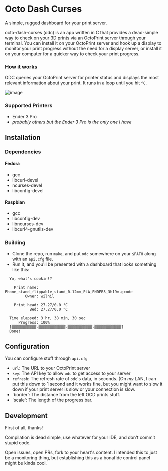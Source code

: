 # Octo Dash Curses

A simple, rugged dashboard for your print server.

octo-dash-curses (odc) is an app written in C that provides a dead-simple way to check on your 3D prints via an OctoPrint server through your terminal. You can install it on your OctoPrint server and hook up a display to monitor your print progress without the need for a display server, or install it on your computer for a quicker way to check your print progress.

### How it works

ODC queries your OctoPrint server for printer status and displays the most relevant information about your print. It runs in a loop until you hit `^C`.

![image](https://user-images.githubusercontent.com/42927786/91780262-026cf080-ebc5-11ea-962f-c456396d84f3.png)


### Supported Printers

- Ender 3 Pro
- _probably others but the Ender 3 Pro is the only one I have_

## Installation

### Dependencies

#### Fedora

- gcc
- libcurl-devel
- ncurses-devel
- libconfig-devel

#### Raspbian

- gcc
- libconfig-dev
- libncurses-dev
- libcurl4-gnutils-dev

### Building

- Clone the repo, run `make`, and put `odc` somewhere on your `$PATH` along with an `api.cfg` file.
- Run it, and you'll be presented with a dashboard that looks something like this:

```
  Yo, what's cookin!?                                                      
                                                                           
    Print name: Phone_stand_flippable_stand_0.12mm_PLA_ENDER3_3h19m.gcode  
         Owner: wilnil                                                     
                                                                           
    Print head: 27.27/0.0 °C                                               
           Bed: 27.27/0.0 °C                                               
                                                                           
  Time elapsed: 3 hr, 38 min, 30 sec                                       
      Progress: 100%                                                       
  [▒▒▒▒▒▒▒▒▒▒▒.▒▒▒▒▒▒▒▒▒▒▒▒.▒▒▒▒▒▒▒▒▒▒▒.▒▒▒▒▒▒▒▒▒▒▒▒]                      
  Done!                                                                                                                                 
```

## Configuration

You can configure stuff through `api.cfg`

- `url`: The URL to your OctoPrint server
- `key`: The API key to allow `odc` to get access to your server
- `refresh`: The refresh rate of `odc`'s data, in seconds. (On _my_ LAN, I can put this down to 1 second and it works fine, but you might want to slow it down if your print server is slow or your connection is slow.
- 'border': The distance from the left OCD prints stuff.
- 'scale': The length of the progress bar.

## Development

First of all, thanks!

Compilation is dead simple, use whatever for your IDE, and don't commit stupid code.

Open issues, open PRs, fork to your heart's content. I intended this to just be a monitoring thing, but establishing this as a bonafide control panel might be kinda cool.
